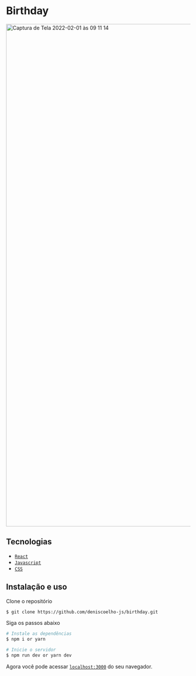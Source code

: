 # Birthday

<img width="1369" alt="Captura de Tela 2022-02-01 às 09 11 14" src="https://user-images.githubusercontent.com/83840866/151966490-774661ca-20c2-4fe1-b042-891752a7bc8b.png">

## Tecnologias

- [`React`]()
- [`Javascript`]()
- [`CSS`]()

## Instalação e uso

Clone o repositório

```bash
$ git clone https://github.com/deniscoelho-js/birthday.git

```

Siga os passos abaixo

```bash
# Instale as dependências
$ npm i or yarn

# Inicie o servidor
$ npm run dev or yarn dev
```

Agora você pode acessar [`localhost:3000`](http://localhost:3000) do seu navegador.

